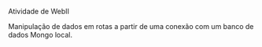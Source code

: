 Atividade de WebII 

Manipulação de dados em rotas a partir de uma conexão com um banco de dados Mongo local.
